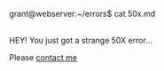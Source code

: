 <span id="a">grant@webserver</span>:<span id="c">~/errors</span>$ cat 50x.md<br/><br/>
<p>HEY! You just got a strange 50X error...</p>
<p>Please <a href="mailto:grantshandy@gmail.com">contact me</a></p>

